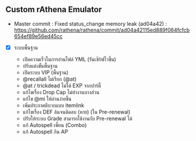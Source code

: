 ## Custom rAthena Emulator

* Master commit : Fixed status_change memory leak (ad04a42) : https://github.com/rathena/rathena/commit/ad04a42115ed889f064fcfcb654ef89e56ed45cc

* [X] ระบบพื้นฐาน

  * เปิดความเร็วในการอ่านไฟล์ YML (รันเซิร์ฟไวขึ้น)
  * ปรับแต่งขั้นพื้นฐาน
  * เปิดระบบ VIP (พื้นฐาน)
  * @recallall ไม่เรียก (@at)
  * @at / trickdead ไม่ได้ EXP จากปาร์ตี้
  * แก้ไขเรื่อง Drop Cap ไม่ทำงานบางส่วน
  * แก้ไข @mi ให้อ่านง่ายขึ้น
  * เพิ่มประกาศตีบวกแบบ itemlink
  * แก้ไขเรื่อง DEF ล้นจนติดลบ (หาย) (ใน Pre-renewal)
  * ปรับให้ระบบ Grade สามารถใช้งานกับ Pre-renewal ได้
  * แก้ Autospell เพี้ยน (Combo)
  * แก้ Autospell กิน AP